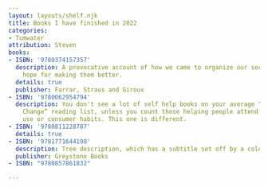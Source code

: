 ```yaml
---
layout: layouts/shelf.njk
title: Books I have finished in 2022
categories:
- Tumwater
attribution: Steven
books:
- ISBN: '9780374157357'
  description: A provocative account of how we came to organize our societies provides
    hope for making them better.
  details: true
  publisher: Farrar, Straus and Giroux
- ISBN: '9780062954794'
  description: You don't see a lot of self help books on your average “Global Climate
    Change” reading list, unless you count those helping people attend to their energy
    use or consumer habits. This one is different.
- ISBN: '9780811228787'
  details: true
- ISBN: '9781771644198'
  description: Tree description, which has a subtitle set off by a colon. Watch out!.
  publisher: Greystone Books
- ISBN: "9780857861832"

---
```

